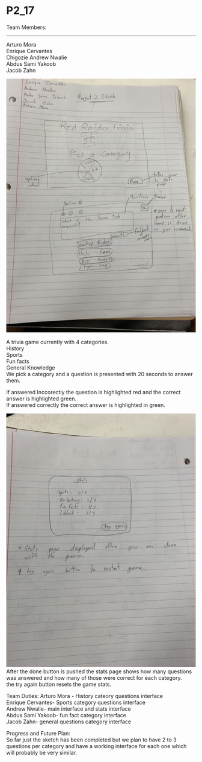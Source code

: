 # P2_17
Team Members:
_____________________________
Arturo Mora\
Enrique Cervantes\
Chigozie Andrew Nwalie\
Abdus Sami Yakoob\
Jacob Zahn


![](IMG3812690036288305170.jpg)

A trivia game currently with 4 categories.\
History \
Sports \
Fun facts \
General Knowledge \
We pick a category and a question is presented with 20 seconds to answer them.

If answered Inccorectly the question is highlighted red and the correct answer is highlighted green. \
If answered correctly the correct answer is highlighted in green.

![](IMG7549796776958012386.jpg)
After the done button is pushed the stats page shows how many questions was answered and how many of those were correct for each category. \
the try again button resets the game stats.

Team Duties:
Arturo Mora - History cateory questions interface \
Enrique Cervantes- Sports category questions interface \
Andrew Nwalie- main interface and stats interface \
Abdus Sami Yakoob- fun fact category interface \
Jacob Zahn- general questions category interface 

Progress and Future Plan: \
So far just the sketch has been completed but we plan to have 2 to 3 questions per category and have a working interface for each one which will probably be very similar.

